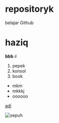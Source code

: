 # repositoryk
belajar Github
# haziq
**bbb**
*ii*
1. pepek
2. konsol
3. book
- mkm
- mkkkj
- oooooo

[adi](https://www.markdownguide.org/cheat-sheet/)

![sepuh](https://www.google.com/imgres?imgurl=https%3A%2F%2Fw7.pngwing.com%2Fpngs%2F607%2F104%2Fpng-transparent-googleplex-google-logo-google-search-oliver-atom-text-logo-business-thumbnail.png&tbnid=2QO1rAklvyjboM&vet=12ahUKEwjOyOCWmMOCAxX0pekKHcrIDGUQMygIegQIARB-..i&imgrefurl=https%3A%2F%2Fwww.pngwing.com%2Fen%2Fsearch%3Fq%3Dgoogle&docid=x9RjsNPWmgLssM&w=360&h=270&q=google%20png&ved=2ahUKEwjOyOCWmMOCAxX0pekKHcrIDGUQMygIegQIARB-)
